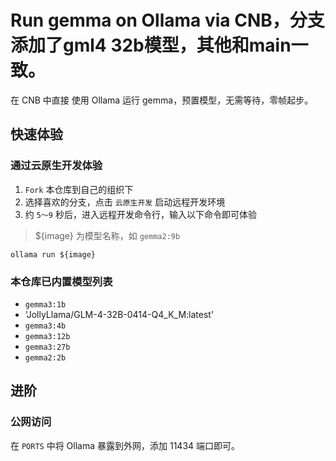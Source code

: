 # Run gemma on Ollama via CNB，分支添加了gml4 32b模型，其他和main一致。
在 CNB 中直接 使用 Ollama 运行 gemma，预置模型，无需等待，零帧起步。

## 快速体验

### 通过云原生开发体验

1. `Fork` 本仓库到自己的组织下
2. 选择喜欢的分支，点击 `云原生开发` 启动远程开发环境
3. 约 `5～9` 秒后，进入远程开发命令行，输入以下命令即可体验

> ${image} 为模型名称，如 `gemma2:9b`

```shell
ollama run ${image}
```

### 本仓库已内置模型列表

- `gemma3:1b`
- 'JollyLlama/GLM-4-32B-0414-Q4_K_M:latest'
- `gemma3:4b`
- `gemma3:12b`
- `gemma3:27b`
- `gemma2:2b`

## 进阶

### 公网访问

在 `PORTS` 中将 Ollama 暴露到外网，添加 11434 端口即可。